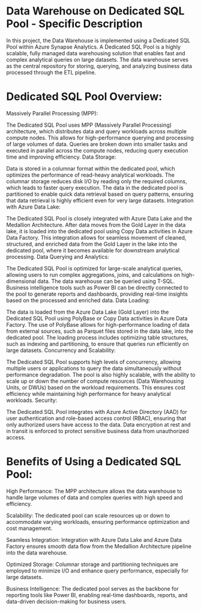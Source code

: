 #  Data Warehouse on Dedicated SQL Pool - Specific Description
In this project, the Data Warehouse is implemented using a Dedicated SQL Pool within Azure Synapse Analytics. A Dedicated SQL Pool is a highly scalable, fully managed data warehousing solution that enables fast and complex analytical queries on large datasets. The data warehouse serves as the central repository for storing, querying, and analyzing business data processed through the ETL pipeline.

# Dedicated SQL Pool Overview:
Massively Parallel Processing (MPP):

The Dedicated SQL Pool uses MPP (Massively Parallel Processing) architecture, which distributes data and query workloads across multiple compute nodes. This allows for high-performance querying and processing of large volumes of data.
Queries are broken down into smaller tasks and executed in parallel across the compute nodes, reducing query execution time and improving efficiency.
Data Storage:

Data is stored in a columnar format within the dedicated pool, which optimizes the performance of read-heavy analytical workloads. The columnar storage reduces disk I/O by reading only the required columns, which leads to faster query execution.
The data in the dedicated pool is partitioned to enable quick data retrieval based on query patterns, ensuring that data retrieval is highly efficient even for very large datasets.
Integration with Azure Data Lake:

The Dedicated SQL Pool is closely integrated with Azure Data Lake and the Medallion Architecture. After data moves from the Gold Layer in the data lake, it is loaded into the dedicated pool using Copy Data activities in Azure Data Factory.
This integration allows for seamless movement of cleaned, structured, and enriched data from the Gold Layer in the lake into the dedicated pool, where it becomes available for downstream analytical processing.
Data Querying and Analytics:

The Dedicated SQL Pool is optimized for large-scale analytical queries, allowing users to run complex aggregations, joins, and calculations on high-dimensional data. The data warehouse can be queried using T-SQL.
Business intelligence tools such as Power BI can be directly connected to the pool to generate reports and dashboards, providing real-time insights based on the processed and enriched data.
Data Loading:

The data is loaded from the Azure Data Lake (Gold Layer) into the Dedicated SQL Pool using PolyBase or Copy Data activities in Azure Data Factory. The use of PolyBase allows for high-performance loading of data from external sources, such as Parquet files stored in the data lake, into the dedicated pool.
The loading process includes optimizing table structures, such as indexing and partitioning, to ensure that queries run efficiently on large datasets.
Concurrency and Scalability:

The Dedicated SQL Pool supports high levels of concurrency, allowing multiple users or applications to query the data simultaneously without performance degradation.
The pool is also highly scalable, with the ability to scale up or down the number of compute resources (Data Warehousing Units, or DWUs) based on the workload requirements. This ensures cost efficiency while maintaining high performance for heavy analytical workloads.
Security:

The Dedicated SQL Pool integrates with Azure Active Directory (AAD) for user authentication and role-based access control (RBAC), ensuring that only authorized users have access to the data.
Data encryption at rest and in transit is enforced to protect sensitive business data from unauthorized access.
# Benefits of Using a Dedicated SQL Pool:
High Performance: The MPP architecture allows the data warehouse to handle large volumes of data and complex queries with high speed and efficiency.

Scalability: The dedicated pool can scale resources up or down to accommodate varying workloads, ensuring performance optimization and cost management.

Seamless Integration: Integration with Azure Data Lake and Azure Data Factory ensures smooth data flow from the Medallion Architecture pipeline into the data warehouse.

Optimized Storage: Columnar storage and partitioning techniques are employed to minimize I/O and enhance query performance, especially for large datasets.

Business Intelligence: The dedicated pool serves as the backbone for reporting tools like Power BI, enabling real-time dashboards, reports, and data-driven decision-making for business users.
